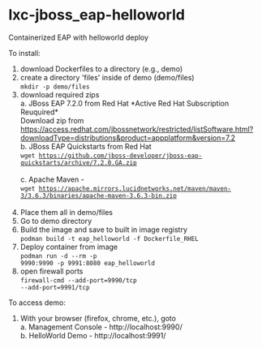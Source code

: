 # lxc-jboss_eap-helloworld
Containerized EAP with helloworld deploy

To install:

1. download Dockerfiles to a directory (e.g., demo)
2. create a directory 'files' inside of demo (demo/files) <br/>
   <code>mkdir -p demo/files</code>
3. download required zips <br/>
   a. JBoss EAP 7.2.0 from Red Hat \*Active Red Hat Subscription Reuquired\* <br/>
      Download zip from https://access.redhat.com/jbossnetwork/restricted/listSoftware.html?downloadType=distributions&product=appplatform&version=7.2 <br/>
   b. JBoss EAP Quickstarts from Red Hat<br/>
      <code>wget https://github.com/jboss-developer/jboss-eap-quickstarts/archive/7.2.0.GA.zip </code><br/>
   c. Apache Maven - <br/>
      <code>wget https://apache.mirrors.lucidnetworks.net/maven/maven-3/3.6.3/binaries/apache-maven-3.6.3-bin.zip </code><br/>
4. Place them all in demo/files
5. Go to demo directory
6. Build the image and save to built in image registry<br/>
   <code>podman build -t eap_helloworld -f Dockerfile_RHEL</code>
7. Deploy container from image<br/>
   <code>podman run -d --rm -p 9990:9990 -p 9991:8080 eap_helloworld</code>
8. open firewall ports<br/>
   <code>firewall-cmd --add-port=9990/tcp --add-port=9991/tcp</code>
   
To access demo:
1. With your browser (firefox, chrome, etc.), goto<br/>
   a. Management Console - http://localhost:9990/<br/>
   b. HelloWorld Demo    - http://localhost:9991/<br/>
